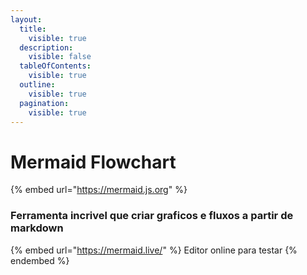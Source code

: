 ```yaml
---
layout:
  title:
    visible: true
  description:
    visible: false
  tableOfContents:
    visible: true
  outline:
    visible: true
  pagination:
    visible: true
---
```


# Mermaid Flowchart

{% embed url="https://mermaid.js.org" %}

### Ferramenta incrivel que criar graficos e fluxos a partir de markdown

{% embed url="https://mermaid.live/" %}
Editor online para testar
{% endembed %}
